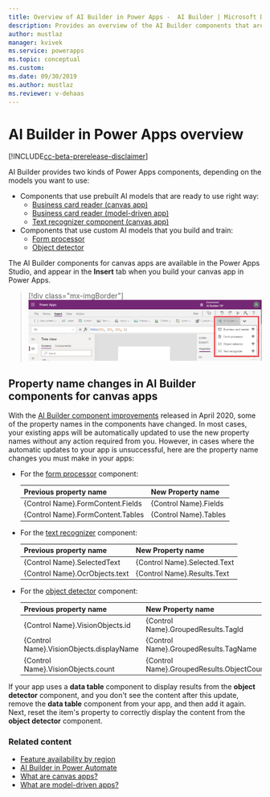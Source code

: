 ```yaml
---
title: Overview of AI Builder in Power Apps -  AI Builder | Microsoft Docs
description: Provides an overview of the AI Builder components that are available to use with canvas and model-driven apps in Power Apps
author: mustlaz
manager: kvivek
ms.service: powerapps
ms.topic: conceptual
ms.custom: 
ms.date: 09/30/2019
ms.author: mustlaz
ms.reviewer: v-dehaas
---
```


# AI Builder in Power Apps overview

[!INCLUDE[cc-beta-prerelease-disclaimer](./includes/cc-beta-prerelease-disclaimer.md)]

AI Builder provides two kinds of Power Apps components, depending on the models you want to use:

- Components that use prebuilt AI models that are ready to use right way:
  - [Business card reader (canvas app)](business-card-reader-component-in-powerapps.md)
  - [Business card reader (model-driven app)](business-card-reader-component-model-driven.md)
  - [Text recognizer component (canvas app)](prebuilt-text-recognizer-component-in-powerapps.md)
- Components that use custom AI models that you build and train:
    - [Form processor](form-processor-component-in-powerapps.md)
    - [Object detector](object-detector-component-in-powerapps.md)

The AI Builder components for canvas apps are available in the Power Apps Studio, and appear in the **Insert** tab when you build your canvas app in Power Apps.

> [!div class="mx-imgBorder"]
> ![Power Apps Studio](media/canvas-studio.png "Power Apps Studio")

## Property name changes in AI Builder components for canvas apps

With the [AI Builder component improvements](https://powerapps.microsoft.com/blog/ai-builder-february-update/) released in April 2020, some of the property names in the components have changed. In most cases, your existing apps will be automatically updated to use the new property names without any action required from you. However, in cases where the automatic updates to your app is unsuccessful, here are the property name changes you must make in your apps:


- For the [form processor](form-processor-component-in-powerapps.md) component:

    |Previous property name | New Property name |
    |:-------|:-------|
    |{Control Name}.FormContent.Fields |{Control Name}.Fields |
    |{Control Name}.FormContent.Tables |{Control Name}.Tables |


- For the [text recognizer](prebuilt-text-recognizer-component-in-powerapps.md) component:

    |Previous property name | New Property name |
    |:-------|:-------|
    |{Control Name}.SelectedText |{Control Name}.Selected.Text |
    |{Control Name}.OcrObjects.text |{Control Name}.Results.Text |

- For the [object detector](object-detector-component-in-powerapps.md) component:

    |Previous property name | New Property name |
    |:-------|:-------|
    |{Control Name}.VisionObjects.id |{Control Name}.GroupedResults.TagId |
    |{Control Name}.VisionObjects.displayName |{Control Name}.GroupedResults.TagName |
    |{Control Name}.VisionObjects.count |{Control Name}.GroupedResults.ObjectCount |

If  your app uses a **data table** component to display results from the **object detector** component, and you don't see the content after this update, remove the **data table** component from your app, and then add it again. Next, reset the item's property to correctly display the content from the **object detector** component.

### Related content

- [Feature availability by region](availability-region.md)
- [AI Builder in Power Automate](use-in-flow-overview.md)
- [What are canvas apps?](https://docs.microsoft.com/powerapps/maker/canvas-apps/getting-started)
- [What are model-driven apps?](https://docs.microsoft.com/powerapps/maker/model-driven-apps/model-driven-app-overview)
